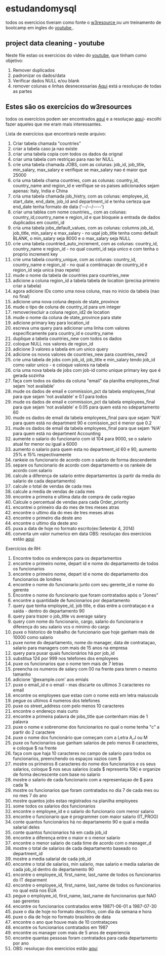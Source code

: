 # estudandomysql


todos os exercicios tiveram como fonte o <a href="http://w3resource.com/mysql-exercises/"> w3resource </a> 
ou um treinamento de bootcamp em ingles do <a href="https://www.youtube.com/watch?v=rGx1QNdYzvs&list=PLUaB-1hjhk8FE_XZ87vPPSfHqb6OcM0cF"> youtube </a>. 

## project data cleaning - youtube 
Neste file estao os exercicios do video do  <a href="https://www.youtube.com/watch?v=rGx1QNdYzvs&list=PLUaB-1hjhk8FE_XZ87vPPSfHqb6OcM0cF">youtube</a>, que tinham como objetivo: 
1. Remover duplicados
2. padronizar os dados/data 
3. Verificar dados NULL e/ou blank 
4. remover colunas e linhas desnecessarias
<a href="https://github.com/rcalcagniti/estudandomysql/blob/main/Projeto%20Data%20Cleaning.sql">Aqui</a> está a resoluçao de todas as partes

## Estes são os exercícios do w3resources
todos os exercícios podem ser encontrados <a href="http://w3resource.com/mysql-exercises/">aqui</a> e a resoluçao <a href="https://github.com/rcalcagniti/estudandomysql/blob/main/Estudos%20MySQL%20W2Resource.sql">aqui</a>- escolhi fazer aqueles que me eram mais interessantes.


Lista de exercícios que encontrará neste arquivo:
1. Criar tabela chamada "countries"
2. criar a tabela caso ja nao existe
3. criar uma tabela copia com todos os dados da orignal
4. criar uma tabela com restriçao para nao ter NULL
5. crie uma tabela chamada JOBS, com as colunas: job_id, job_title, min_salary, max_salary e verifique se max_salary nao é maior que 25000
6. cria uma tabela chama countries, com as colunas: country_id, country_name and region_id e verifique se os paises adicionados sejam apenas: Italy, India e China
7. cria uma tabela chamada job_histry, com as colunas: employee_id, start_date, end_date, job_id and department_id e tenha certeza que end_date tenha formato de data ('--/--/----')
8. criar uma tablea com nome countries_, com as colunas: country_id,country_name e region_id e que bloqueie a entrada de dados duplicados em countri_id
9. cria uma tabela jobs_default_values, com as colunas:   columns job_id, job_title, min_salary e max_salary - no uqal job_title tenha como default BLANK, o min_salary seja 8000 e o max_salary seja NULL
10. crie uma tabela countried_auto_increment, com as colunas: country_id, country_name e region_id - no qual countri_id seja unico e com tenha o proprio increment key
11. crie uma tabela country_unique, com as colunas: country_id, country_name e region_id - no qual a combinaçao de country_id e region_id seja unica (nao repete)
12. mude o nome da tabela de countries para countries_new
13. adicione a coluna region_id a tabela tabela de location (precisa primeiro criar a tabela)
14. agora adicione IDs como uma nova coluna, mas no inicio da tabela (nao no final)
15. adicione uma nova coluna depois de state_province
16. mude o tipo de coluna de country_id para um integer
17. remover/excluir a coluna region_id2 de location
18. mude o nome da coluna de state_province para state
19. adicione primary key para location_id
20. escreva uma query para adicionar uma linha com valores especificamente para country_id e country_name
21. duplique a tabela countries_new com todos os dados
22. coloque NULL nos valores de region_id
23. adicione 3 valores a tabela em um unico query
24. adicione os novos valores de countries_new para countries_new2
25. crie uma tabela de jobs com job_id, job_title e min_salary tendo job_id como valor unico - e coloque valores na tabela
26. cria uma nova tabela de jobs com job-id como unique primary key que é gerada sozinha
27. faça com todos os dados da coluna "email" da planilha employees_final sejam 'not available'
28. mude os dados de email e commission_pct da tabela employees_final para que sejam 'not available' e 0.1 para todos
29. mude os dados de email e commission_pct da tabela employees_final para que sejam 'not available' e 0.05 para quem está no sdepartamento 60
30. mude os dados de email da tabela employees_final para que sejam 'N/A' para quem está no department 90 e comission_pct é menor que 0.2
31. mude os dados de email da tabela employees_final para que sejam 'N/A' para quem está no department Accounting
32. aumente o salario do funcionario com id 104 para 9000, se o salario atual for menor ou igual a 6000
33. aumento o salario para quem esta no department_id 60 e 90, aumento 25% e 15% respectivamente
34. rankeie os funcionario de acordo com o salario de forma descendente
35. separe os funcionario de acordo com departamento e os rankeie de acordo com salario
36. calcule a diferença de salario entre departamentos (a partir da media do salario de cada departamento)
37. calcule o total de vendas de cada mes
38. calcule a media de vendas de cada mes
39. encontre a primeira e ultima data de compra de cada regiao
40. Calcule o percentual de vendas para cada Order_priority
41. encontrei o primeiro dia do mes de tres meses atras
42. encontre o ultimo dia do mes de tres meses atras
43. encontre o primeiro dia deste ano
44. encontre o ultimo dia deste ano
45. puxa a data de hoje no formato escrito(ex:Setembr 4, 2014)
46. converta um valor numerico em data
OBS: resoluçao dos exercicios estão <a href="https://github.com/rcalcagniti/estudandomysql/blob/main/Estudos%20MySQL%20W2Resource.sql">aqui</a>

Exercícios de RH: 
1. Encontre todos os endereços para os departamentos
2. encontre o primeiro nome, depart id e nome do departamento de todos os funcionarios
3. encontre o primeiro nome, depart id e nome do departamento dos funcionarios de londres
4. encontre o nome do funcionario junto com seu gerente_id e nome do gerente
5. Encontre o nome do funcionario que foram contratados após o "Jones"
6. encontre a quantidade de funcionarios por departamento
7. query que tenha employee_id, job title, e dias entre a contrataçao e a saida - dentro do departamento 90
8. query para trazer o job_title vs average salary
9. query com nome do funcionario, cargo, salario do funcionario e diferença do seu salario vcs o minimo do cargo
10. puxe o historico de trabalho de funcionario que hoje ganham mais de 10000 como salario
11. puxe nome do departamento, nome do manager, data de contrataçao, salario para managers com mais de 15 anos na empresa
12. query para puxar quais funcionários há por job_id
13. substitua 124 por 999 nos telefones dos employees
14. puxe os funcionarios que o nome tem mais de 7 letras
15. preencha os numeros de salary com 00 na frente para terem o mesmo tamanho
16. adicione '@example.com' aos emials
17. puxe o email_id e o email - mas discarte os ultimos 3 caracteres no email
18. encontre os employees que estao com o nome está em letra maiuscula
19. pegue os ultimos 4 numeros dos telefones
20. puxe os street_address com pelo menos 10 caracteres
21. encontre o endereço mais curto
22. encontre a primeira palavra de jobs_title que contenham mias de 1 palavra
23. puxe o nome e sobrenome dos funcionarios no qual o nome tenha "c" a partir do 2 caractere
24. puxe o nome dos funcionário que começam com a Letra A,J ou M
25. puxe os funcionarios que ganham salarios de pelo menos 8 caracteres, e coloque $ na frente
26. faça com que haja 10 caracteres no campo de salario para todos os funcionarios, preenchendo os espaços vazios com $
27. mostre os primeiros 8 caracteres do nome dos funcionarios e os seus salarios, coloque $ nos seus salarios (cada $ representa 10k) e organize de forma decrescente com base no salario
28. mostre o salario de cada funcionario com a representaçao de $ para cada 1k
29. mostre os funcionarios que foram contratados no dia 7 de cada mes ou no mes 7 do ano
30. mostre quantos jobs estao registrados na planilha employees
31. some todos os salarios dos funcionarios
32. encontre o employee_id e o salario do funcionario com menor salario
33. encontre o funcionario que é programmer com maior salario (IT_PROG)
34. conte quantos funcionários há no departamento 90 e qual a media salarial deles
35. conte quantos funcionarios há em cada job_id
36. encontre a diferença entre o maior e o menor salario
37. encontre o menor salario de cada time de acordo com o manager_d
38. mostre o total de salarios de cada departamento baseado no department_id
39. mostre a media salarial de cada job_id
40. encontre o total de salarios, min salario, max salario e media salarias de cada job_id dentro do departamento 90
41. encontre o employee_id, first_name, last_name de todos os funcionarios do IT deparment
42. encontre o employee_id, first_name, last_name de todos os funcionarios no qual está nos EUA
43. pegue o employee_id, first_name, last_name de funcionarios que NAO sao gerentes
44. encontre os funcionarios contratados entre 19871-06-01 a 1987-07-30
45. puxe o dia de hoje no formato descritivo, com dia da semana e hora
46. puxe o dia de hoje no formato brasileiro de data
47. encontre o ano que houve mais de 10 contrataçoes
48. encontre os funcionarios contratados em 1987
49. encontre os manager com mais de 5 anos de experiencia
50. encontre quantas pessoas foram contratados para cada departamento por ano
51. OBS: resoluçao dos exercicios estão <a href="https://github.com/rcalcagniti/estudandomysql/blob/main/Estudos%20MySQL%20W2Resource.sql">aqui</a>
    
